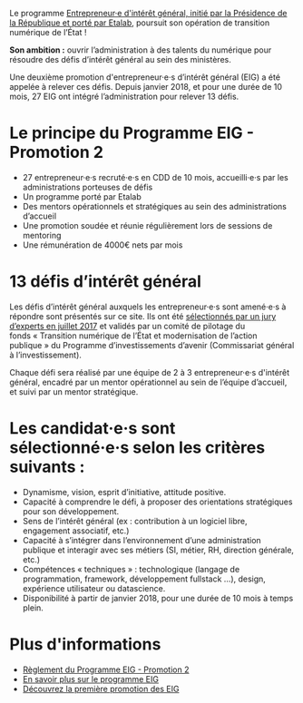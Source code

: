 Le programme [Entrepreneur·e d'intérêt général, initié par la
Présidence de la République et porté par
Etalab](https://www.etalab.gouv.fr/entrepreneurs-dinteret-general),
poursuit son opération de transition numérique de l’État !

**Son ambition :** ouvrir l’administration à des talents du numérique
pour résoudre des défis d’intérêt général au sein des ministères.

Une deuxième promotion d'entrepreneur·e·s d’intérêt général (EIG) a
été appelée à relever ces défis.  Depuis janvier 2018, et pour une
durée de 10 mois, 27 EIG ont intégré l’administration pour relever 13
défis.

# Le principe du Programme EIG - Promotion 2

* 27 entrepreneur·e·s recruté·e·s en CDD de 10 mois,
  accueilli·e·s par les administrations porteuses de défis
* Un programme porté par Etalab
* Des mentors opérationnels et stratégiques au sein des administrations
  d’accueil
* Une promotion soudée et réunie régulièrement lors de
  sessions de mentoring
* Une rémunération de 4000€ nets par mois

# 13 défis d’intérêt général

Les défis d’intérêt général auxquels les entrepreneur·e·s sont
amené·e·s à répondre sont présentés sur ce site. Ils ont été
[sélectionnés par un jury d’experts en juillet
2017](https://www.etalab.gouv.fr/entrepreneurs-dinteret-general-promo-2-decouvrez-les-10-defis-retenus-par-le-jury)
et validés par un comité de pilotage du fonds « Transition numérique
de l’État et modernisation de l’action publique » du Programme
d’investissements d’avenir (Commissariat général à l’investissement).

Chaque défi sera réalisé par une équipe de 2 à 3 entrepreneur·e·s
d'intérêt général, encadré par un mentor opérationnel au sein de
l’équipe d’accueil, et suivi par un mentor stratégique.

# Les candidat·e·s sont sélectionné·e·s selon les critères suivants :

* Dynamisme, vision, esprit d’initiative, attitude positive.
* Capacité à comprendre le défi, à proposer des orientations
  stratégiques pour son développement.
* Sens de l’intérêt général (ex : contribution à un logiciel libre,
  engagement associatif, etc.)
* Capacité à s’intégrer dans l’environnement d’une administration
  publique et interagir avec ses métiers (SI, métier, RH, direction
  générale, etc.)
* Compétences « techniques » : technologique (langage de
  programmation, framework, développement fullstack …), design,
  expérience utilisateur ou datascience.
* Disponibilité à partir de janvier 2018, pour une durée de 10 mois à
  temps plein.

# Plus d'informations

* [Règlement du Programme EIG - Promotion 2 ](https://entrepreneur-interet-general.etalab.gouv.fr/assets/EIG-promotion2_reglement_programme_VFF.pdf)
* [En savoir plus sur le programme EIG](https://www.etalab.gouv.fr/entrepreneurs-dinteret-general)
* [Découvrez la première promotion des EIG](https://www.etalab.gouv.fr/decouvrez-la-1e-promotion-des-entrepreneurs-dinteret-general)

